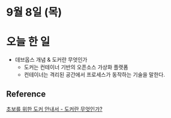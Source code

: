 # 9월 8일 (목)

# 오늘 한 일

- 데브옵스 개념 & 도커란 무엇인가
    - 도커는 컨테이너 기반의 오픈소스 가상화 플랫폼
    - 컨테이너는 격리된 공간에서 프로세스가 동작하는 기술을 말한다.

## Reference

[초보를 위한 도커 안내서 - 도커란 무엇인가?](https://subicura.com/2017/01/19/docker-guide-for-beginners-1.html)
